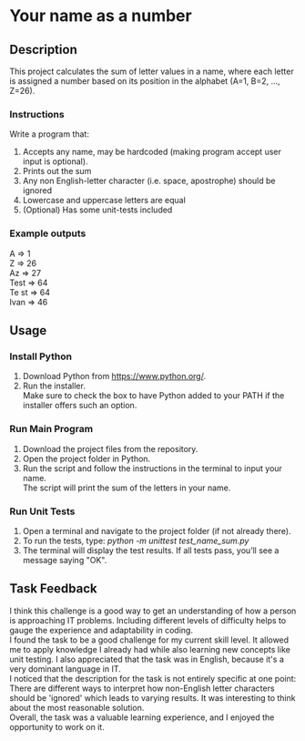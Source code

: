 # Your name as a number

## Description
This project calculates the sum of letter values in a name, where each letter is assigned a number based on its position in the alphabet (A=1, B=2, ..., Z=26).

### Instructions
Write a program that:
1) Accepts any name, may be hardcoded (making program accept user input is optional).
2) Prints out the sum
3) Any non English-letter character (i.e. space, apostrophe) should be ignored
4) Lowercase and uppercase letters are equal
5) (Optional) Has some unit-tests included

### Example outputs
A => 1 <br/>
Z => 26 <br/>
Az => 27 <br/>
Test => 64 <br/>
Te st => 64 <br/>
Ivan => 46 <br/>

## Usage
### Install Python
1) Download Python from https://www.python.org/.
2) Run the installer.  </br>
Make sure to check the box to have Python added to your PATH if the installer offers such an option. 

### Run Main Program
1) Download the project files from the repository.
2) Open the project folder in Python.
3) Run the script and follow the instructions in the terminal to input your name. </br>
The script will print the sum of the letters in your name.

### Run Unit Tests
1) Open a terminal and navigate to the project folder (if not already there).
2) To run the tests, type:
_python -m unittest test_name_sum.py_
3) The terminal will display the test results. If all tests pass, you’ll see a message saying "OK".

## Task Feedback
I think this challenge is a good way to get an understanding of how a person is approaching IT problems.
Including different levels of difficulty helps to gauge the experience and adaptability in coding. </br>
I found the task to be a good challenge for my current skill level. It allowed me to apply knowledge I already had while also learning new concepts like unit testing. I also appreciated that the task was in English, because it's a very dominant language in IT.</br>
I noticed that the description for the task is not entirely specific at one point: There are different ways to interpret how non-English letter characters should be 'ignored' which leads to varying results. It was interesting to think about the most reasonable solution. <br/>
Overall, the task was a valuable learning experience, and I enjoyed the opportunity to work on it.

